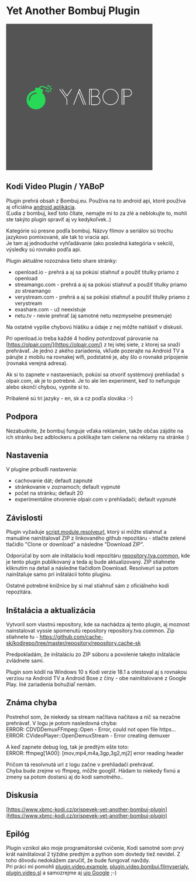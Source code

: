 # Yet Another Bombuj Plugin

![Yet Another Bombuj Plugin](plugin.video.yabop/icon.png)

## Kodi Video Plugin / YABoP

Plugin prehrá obsah z Bombuj.eu.
Používa na to android api, ktoré používa aj oficiálna [android aplikácia](https://play.google.com/store/apps/details?id=com.tosi.bombujmanual).  
(Ľudia z bombuj, keď toto čítate, nemajte mi to za zlé a neblokujte to, mohli ste takýto plugin spraviť aj vy kedykoľvek..)

Kategórie sú presne podľa bombuj. Názvy filmov a seriálov sú trochu jazykovo pomixované, ale tak to vracia api.  
Je tam aj jednoduché vyhľadávanie (ako posledná kategória v sekcii), výsledky sú rovnako podľa api.

Plugin aktuálne rozoznáva tieto share stránky:
- openload.io - prehrá a aj sa pokúsi stiahnuť a použiť titulky priamo z openload
- streamango.com - prehrá a aj sa pokúsi stiahnuť a použiť titulky priamo zo streamango
- verystream.com - prehrá a aj sa pokúsi stiahnuť a použiť titulky priamo z verystream
- exashare.com - už neexistuje
- netu.tv - nevie prehrať (aj samotné netu nezmyselne presmeruje)

Na ostatné vypíše chybovú hlášku a údaje z nej môžte nahlásiť v diskusii.

Pri openload.io treba každé 4 hodiny potvrdzovať párovanie na [https://olpair.com/](https://olpair.com/) z tej istej siete, z ktorej sa snaží prehrávať.
Je jedno z akého zariadenia, vkľude pozerajte na Android TV a párujte z mobilu na rovnakej wifi, podstatné je, aby šlo o rovnaké pripojenie (rovnaká verejná adresa).

Ak si to zapnete v nastaveniach, pokúsi sa otvoriť systémový prehliadač s olpair.com, ak je to potrebné. Je to ale len experiment, keď to nefunguje alebo skončí chybou, vypnite si to.

Pribalené sú tri jazyky - en, sk a cz podľa slováka :-)

## Podpora
Nezabudnite, že bombuj funguje vďaka reklamám, takže občas zájdite na ich stránku bez adblockeru a poklikajte tam cielene na reklamy na stránke :)

## Nastavenia
V plugine pribudli nastavenia:
- cachovanie dát; default zapnuté
- stránkovanie v zoznamoch; default vypnuté
- počet na stránku; default 20
- experimentálne otvorenie olpair.com v prehliadači; default vypnuté

## Závislosti
Plugin vyžaduje [script.module.resolveurl](https://github.com/jsergio123/script.module.resolveurl), ktorý si môžte stiahnuť a manuálne nainštalovať ZIP z linkovaného github repozitáru - stlačte zelené tlačidlo "Clone or download" a následne "Download ZIP".

Odporúčal by som ale inštaláciu kodi repozitáru [repository.tva.common](https://github.com/tvaddonsco/tva-resolvers-repo/tree/master/zips/repository.tva.common), kde je tento plugin publikovaný a teda aj bude aktualizovaný.
ZIP stiahnete kliknutím na detail a následne tlačidlom Download. Resolveurl sa potom nainštaluje samo pri inštalácii tohto pluginu.

Ostatné potrebné knižnice by si mal stiahnuť sám z oficiálneho kodi repozitára.

## Inštalácia a aktualizácia
Vytvoril som vlastnú repository, kde sa nachádza aj tento plugin, aj moznost nainstalovat vyssie spomenutú repository repository.tva.common.
Zip stiahnete tu - https://github.com/cache-sk/kodirepo/tree/master/repository/repository.cache-sk

Predpokladám, že inštaláciu zo ZIP súboru a povolenie takejto inštalácie zvládnete sami.

Plugin som kódil na Windows 10 s Kodi verzie 18.1 a otestoval aj s rovnakou verziou na Android TV a Android Boxe z číny - obe nainštalované z Google Play. Iné zariadenia bohužiaľ nemám.

## Známa chyba
Postrehol som, že niekedy sa stream načítava načítava a nič sa nezačne prehrávať. V logu je potom nasledovná chyba:  
ERROR: CDVDDemuxFFmpeg::Open - Error, could not open file https...  
ERROR: CVideoPlayer::OpenDemuxStream - Error creating demuxer

A keď zapnete debug log, tak je predtým ešte toto:  
ERROR: ffmpeg[1A00]: [mov,mp4,m4a,3gp,3g2,mj2] error reading header

Pričom tá resolvnutá url z logu začne v prehliadači prehrávať.  
Chyba bude zrejme vo ffmpeg, môžte googliť. Hádam to niekedy fixnú a zmeny sa potom dostanú aj do kodi samotného..

## Diskusia
[https://www.xbmc-kodi.cz/prispevek-yet-another-bombuj-plugin](https://www.xbmc-kodi.cz/prispevek-yet-another-bombuj-plugin)

## Epilóg
Plugin vznikol ako moje programátorské cvičenie, Kodi samotné som prvý krát nainštaloval 2 týždne predtým a python som dovtedy tiež nevidel.
Z toho dôvodu nedokážem zaručiť, že bude fungovať navždy.  
Pri práci mi pomohli [plugin.video.example](https://github.com/romanvm/plugin.video.example), [plugin.video.bombuj.filmyserialy](https://github.com/KubiszDeny/plugin.video.bombuj.filmyserialy), [plugin.video.sl](https://github.com/Sorien/plugin.video.sl) a samozrejme aj [ujo Google](https://www.google.sk/) ;-)
